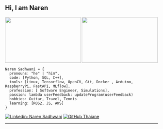 
<!--
**7Mcking/7Mcking** is a ✨ _special_ ✨ repository because its `README.md` (this file) appears on your GitHub profile.

Here are some ideas to get you started:

- 🔭 I’m currently working on ...
- 🌱 I’m currently learning ...
- 👯 I’m looking to collaborate on ...
- 🤔 I’m looking for help with ...
- 💬 Ask me about ...
- 📫 How to reach me: ...
- 😄 Pronouns: ...
- ⚡ Fun fact: ...
-->


<h2>Hi, I am Naren </h2>
<img align = 'left' src="https://media.giphy.com/media/i4MAH84pqe2m2aVojc/giphy.gif" height = "150"width="250"> 
<img  src="https://media.giphy.com/media/J39XJZDieZ5cc/giphy.gif" height = "150" width="250"> 







```
Naren Sadhwani = {
  pronouns: "he" | "him",
  code: [Python, SQL, C++],
  tools: [Linux, Tensorflow, OpenCV, Git, Docker , Arduino, RaspberryPi, FastAPI, MLflow],
  profession: [ Software Engineer, Simulations],
  passion: lambda userFeedback: updateProgram(userFeedback)
  hobbies: Guitar, Travel, Tennis
  learning: [ROS2, JS, AWS]
}
```



[![Linkedin: Naren Sadhwani](https://img.shields.io/badge/-narens-blue?style=flat-square&logo=Linkedin&logoColor=white&link=https://www.linkedin.com/in/khj17/)](https://www.linkedin.com/in/naren-sadhwani/)
[![GitHub Thaiane](https://img.shields.io/github/followers/narens?label=follow&style=social)](https://github.com/7Mcking)


---
